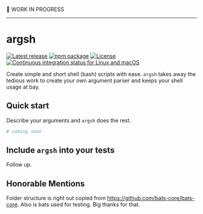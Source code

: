 :rocket: WORK IN PROGRESS

---

# argsh
[![Latest release](https://img.shields.io/github/release/fentas/argsh.svg)](https://github.com/fentas/argsh/releases/latest)
[![npm package](https://img.shields.io/npm/v/argsh.svg)](https://www.npmjs.com/package/argsh)
[![License](https://img.shields.io/github/license/fentas/argsh.svg)](https://github.com/fentas/argsh/blob/master/LICENSE)
[![Continuous integration status for Linux and macOS](https://img.shields.io/travis/fentas/argsh/master.svg?label=travis%20build)](https://travis-ci.org/fentas/argsh)

Create simple and short shell (bash) scripts with ease. `argsh` takes away the
tedious work to create your own argument parser and keeps your shell usage at bay.

## Quick start

Describe your arguments and `argsh` does the rest.

```sh
# coming soon
```

## Include `argsh` into your tests

Follow up.

## Honorable Mentions

Folder structure is right out copied from https://github.com/bats-core/bats-core. Also is bats used for testing. Big thanks for that.